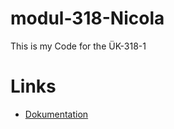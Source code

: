 # modul-318-Nicola

This is my Code for the ÜK-318-1

# Links

* [Dokumentation](docs/README.md)    
